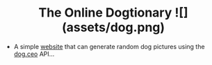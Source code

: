 <h1 align="center">The Online Dogtionary ![](assets/dog.png)</h1>

-  A simple [website](https://) that can generate random dog pictures using the [dog.ceo](https://dog.ceo/dog-api/) API...
